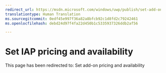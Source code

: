 ```yaml
---
redirect_url: https://msdn.microsoft.com/windows/uwp/publish/set-add-on-pricing-and-availability
translationtype: Human Translation
ms.sourcegitcommit: 0edf45e997f36a82a8bfcb92c1d8fd2c79242461
ms.openlocfilehash: debd24d97f4fa22d450b1c5335937326ddb2af56

---
```


# Set IAP pricing and availability

This page has been redirected to: Set add-on pricing and availability


<!--HONumber=Aug16_HO3-->


